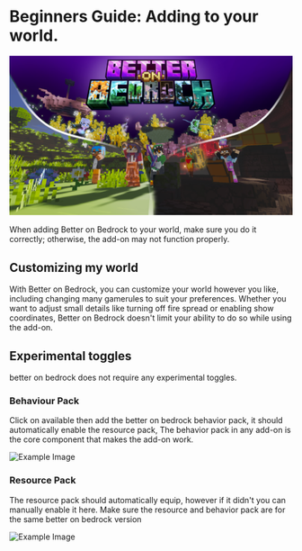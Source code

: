 # Beginners Guide: Adding to your world.
![image](/Main/assets/bob-rebrand.png)


When adding Better on Bedrock to your world, make sure you do it correctly; otherwise, the add-on may not function properly.

## Customizing my world

With Better on Bedrock, you can customize your world however you like, including changing many gamerules to suit your preferences. Whether you want to adjust small details like turning off fire spread or enabling show coordinates, Better on Bedrock doesn't limit your ability to do so while using the add-on.

## Experimental toggles
better on bedrock does not require any experimental toggles. 

### Behaviour Pack

Click on available then add the better on bedrock behavior pack, it should automatically enable the resource pack, The behavior pack in any add-on is the core component that makes the add-on work. 
<div style="display: flex; align-items: center;">
  <img src="/Main/assets/bp.png" alt="Example Image">
</div>

### Resource Pack

The resource pack should automatically equip, however if it didn't you can manually enable it here. Make sure the resource and behavior pack are for the same better on bedrock version
<div style="display: flex; align-items: center;">
  <img src="/Main/assets/rp.png" alt="Example Image">
</div>
